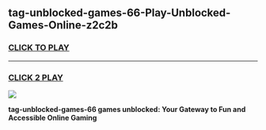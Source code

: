 
## tag-unblocked-games-66-Play-Unblocked-Games-Online-z2c2b
<h3>
<a href="https://premium76.site?title=tag-unblocked-games-66&ref=24A">CLICK TO PLAY</a></h3>
<hr>

<h3>
<a href="https://premium76.site?title=tag-unblocked-games-66&ref=24A">CLICK 2 PLAY</a>
  
</h3>

<a href="https://premium76.site?title=tag-unblocked-games-66&ref=24A"><img src="https://clearcache.store/games.png"></a>


**tag-unblocked-games-66 games unblocked: Your Gateway to Fun and Accessible Online Gaming**
